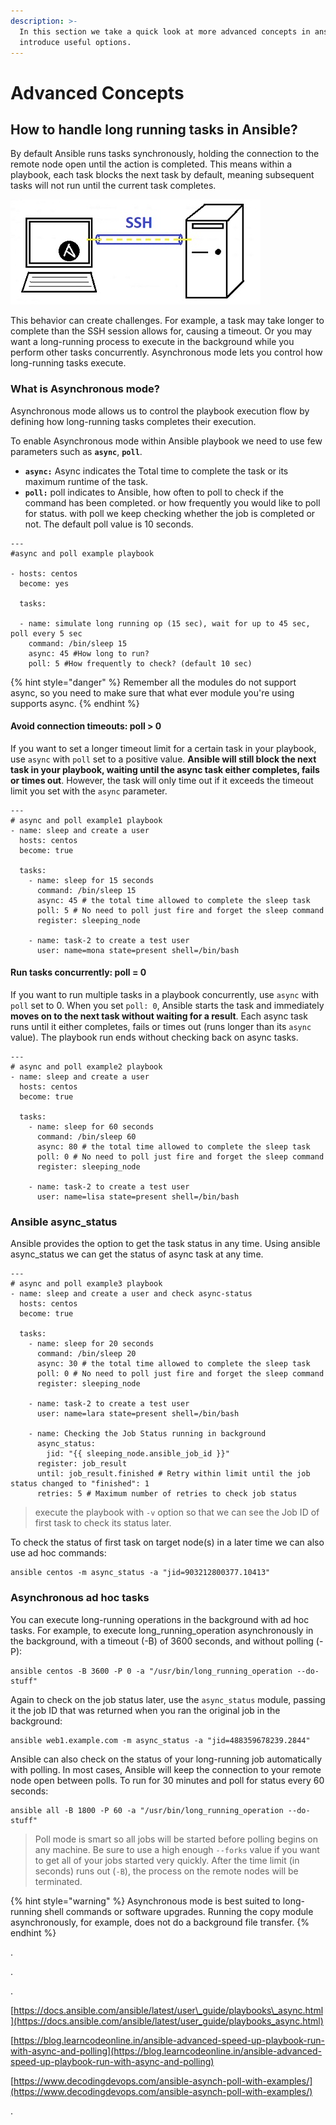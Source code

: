 ```yaml
---
description: >-
  In this section we take a quick look at more advanced concepts in ansible and
  introduce useful options.
---
```


# Advanced Concepts

## How to handle long running tasks in Ansible?

By default Ansible runs tasks synchronously, holding the connection to the remote node open until the action is completed. This means within a playbook, each task blocks the next task by default, meaning subsequent tasks will not run until the current task completes.

![](.gitbook/assets/adv-asyncpoll.jpg)

 This behavior can create challenges. For example, a task may take longer to complete than the SSH session allows for, causing a timeout. Or you may want a long-running process to execute in the background while you perform other tasks concurrently. Asynchronous mode lets you control how long-running tasks execute.

### What is Asynchronous mode?

Asynchronous mode allows us to control the playbook execution flow by defining how long-running tasks completes their execution.

To enable Asynchronous mode within Ansible playbook we need to use few parameters such as **`async`**, **`poll`**.

* **`async:`** Async indicates the Total time to complete the task or its maximum runtime of the task.
* **`poll:`** poll indicates to Ansible, how often to poll to check if the command has been completed. or how frequently you would like to poll for status. with poll we keep checking whether the job is completed or not. The default poll value is 10 seconds.

```text
---
#async and poll example playbook

- hosts: centos
  become: yes

  tasks:

  - name: simulate long running op (15 sec), wait for up to 45 sec, poll every 5 sec
    command: /bin/sleep 15
    async: 45 #How long to run?
    poll: 5 #How frequently to check? (default 10 sec)
```

{% hint style="danger" %}
Remember all the modules do not support async, so you need to make sure that what ever module you're using supports async.
{% endhint %}

#### Avoid connection timeouts: poll &gt; 0

 If you want to set a longer timeout limit for a certain task in your playbook, use `async` with `poll` set to a positive value. **Ansible will still block the next task in your playbook, waiting until the async task either completes, fails or times out**. However, the task will only time out if it exceeds the timeout limit you set with the `async` parameter.

```text
---
# async and poll example1 playbook
- name: sleep and create a user 
  hosts: centos
  become: true

  tasks:
    - name: sleep for 15 seconds
      command: /bin/sleep 15
      async: 45 # the total time allowed to complete the sleep task
      poll: 5 # No need to poll just fire and forget the sleep command
      register: sleeping_node

    - name: task-2 to create a test user
      user: name=mona state=present shell=/bin/bash
```

#### Run tasks concurrently: poll = 0

 If you want to run multiple tasks in a playbook concurrently, use `async` with `poll` set to 0. When you set `poll: 0`, Ansible starts the task and immediately **moves on to the next task without waiting for a result**. Each async task runs until it either completes, fails or times out \(runs longer than its `async` value\). The playbook run ends without checking back on async tasks.

```text
---
# async and poll example2 playbook
- name: sleep and create a user 
  hosts: centos
  become: true

  tasks:
    - name: sleep for 60 seconds
      command: /bin/sleep 60
      async: 80 # the total time allowed to complete the sleep task
      poll: 0 # No need to poll just fire and forget the sleep command
      register: sleeping_node

    - name: task-2 to create a test user
      user: name=lisa state=present shell=/bin/bash
```

### Ansible async\_status

Ansible provides the option to get the task status in any time. Using ansible async\_status we can get the status of async task at any time.

```text
---
# async and poll example3 playbook
- name: sleep and create a user and check async-status
  hosts: centos
  become: true

  tasks:
    - name: sleep for 20 seconds
      command: /bin/sleep 20
      async: 30 # the total time allowed to complete the sleep task
      poll: 0 # No need to poll just fire and forget the sleep command
      register: sleeping_node

    - name: task-2 to create a test user
      user: name=lara state=present shell=/bin/bash
      
    - name: Checking the Job Status running in background
      async_status:
        jid: "{{ sleeping_node.ansible_job_id }}"
      register: job_result
      until: job_result.finished # Retry within limit until the job status changed to "finished": 1
      retries: 5 # Maximum number of retries to check job status
```

> execute the playbook with `-v` option so that we can see the Job ID of first task to check its status later.

To check the status of first task on target  node\(s\) in a later time we can also use ad hoc commands:

```text
ansible centos -m async_status -a "jid=903212800377.10413" 
```

### Asynchronous ad hoc tasks

You can execute long-running operations in the background with ad hoc tasks. For example, to execute long\_running\_operation asynchronously in the background, with a timeout \(-B\) of 3600 seconds, and without polling \(-P\):

```text
ansible centos -B 3600 -P 0 -a "/usr/bin/long_running_operation --do-stuff"
```

Again  to check on the job status later, use the `async_status` module, passing it the job ID that was returned when you ran the original job in the background:

```text
ansible web1.example.com -m async_status -a "jid=488359678239.2844"
```

Ansible can also check on the status of your long-running job automatically with polling. In most cases, Ansible will keep the connection to your remote node open between polls. To run for 30 minutes and poll for status every 60 seconds:

```text
ansible all -B 1800 -P 60 -a "/usr/bin/long_running_operation --do-stuff"
```

> Poll mode is smart so all jobs will be started before polling begins on any machine. Be sure to use a high enough `--forks` value if you want to get all of your jobs started very quickly. After the time limit \(in seconds\) runs out \(`-B`\), the process on the remote nodes will be terminated.

{% hint style="warning" %}
Asynchronous mode is best suited to long-running shell commands or software upgrades. Running the copy module asynchronously, for example, does not do a background file transfer.
{% endhint %}



.

.

.

[https://docs.ansible.com/ansible/latest/user\_guide/playbooks\_async.html](https://docs.ansible.com/ansible/latest/user_guide/playbooks_async.html)

[https://blog.learncodeonline.in/ansible-advanced-speed-up-playbook-run-with-async-and-polling](https://blog.learncodeonline.in/ansible-advanced-speed-up-playbook-run-with-async-and-polling)

[https://www.decodingdevops.com/ansible-asynch-poll-with-examples/](https://www.decodingdevops.com/ansible-asynch-poll-with-examples/)

.





